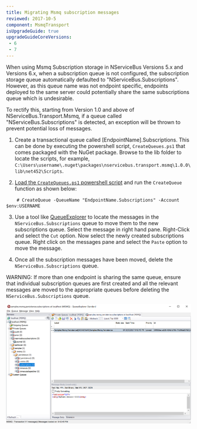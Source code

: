 ```yaml
---
title: Migrating Msmq subscription messages
reviewed: 2017-10-5
component: MsmqTransport
isUpgradeGuide: true
upgradeGuideCoreVersions:
 - 6
 - 7
---
```


When using Msmq Subscription storage in NServiceBus Versions 5.x and Versions 6.x, when a subscription queue is not configured, the subscription storage queue automatically defaulted to "NServiceBus.Subscriptions". However, as this queue name was not endpoint specific, endpoints deployed to the same server could potentially share the same subscriptions queue which is undesirable. 

To rectify this, starting from Version 1.0 and above of NServiceBus.Transport.Msmq, if a queue called "NServiceBus.Subscriptions" is detected, an exception will be thrown to prevent potential loss of messages. 

1. Create a transactional queue called [EndpointName].Subscriptions. This can be done by executing the powershell script, `CreateQueues.ps1` that comes packaged with the NuGet package. Browse to the lib folder to locate the scripts, for example, `C:\Users\username\.nuget\packages\nservicebus.transport.msmq\1.0.0\lib\net452\Scripts`. 

2. [Load the `CreateQueues.ps1` powershell script](https://technet.microsoft.com/en-us/library/bb613481.aspx) and run the `CreateQueue` function as shown below:

```
    # CreateQueue -QueueName "EndpointName.Subscriptions" -Account $env:USERNAME
```

3. Use a tool like [QueueExplorer](http://www.cogin.com/mq/index.php) to locate the messages in the `NServiceBus.Subscriptions` queue to move them to the new subscriptions queue. Select the message in right hand pane. Right-Click and select the `Cut` option. Now select the newly created subscriptions queue. Right click on the messages pane and select the `Paste` option to move the message. 

4. Once all the subscription messages have been moved, delete the `NServiceBus.Subscriptions` queue.

WARNING: If more than one endpoint is sharing the same queue, ensure that individual subscription queues are first created and all the relevant messages are moved to the appropriate queues before deleting the `NServiceBus.Subscriptions` queue.

![Moving Messages using QueueExplorer](moving-messages.png)



